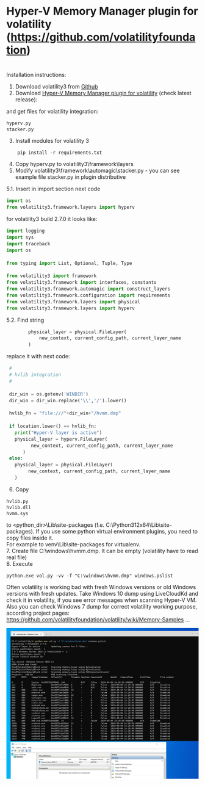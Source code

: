 #
# Hyper-V Memory Manager plugin for volatility (https://github.com/volatilityfoundation)
#

Installation instructions:

1. Download volatility3 from [Github](https://github.com/volatilityfoundation/volatility3)   
2. Download [Hyper-V Memory Manager plugin for volatility](https://github.com/gerhart01/Hyper-V-Tools/releases/download/1.0.20221109/Hyper-V.Memory.Manager.plugin.for.volatility.v1.0.20221109.zip) (check latest release):

and get files for volatility integration:  

```
hyperv.py 
stacker.py 
```

3. Install modules for volatility 3

```
    pip install -r requirements.txt
```

4. Copy hyperv.py to volatility3\framework\layers  
5. Modify volatility3\framework\automagic\stacker.py - you can see example file stacker.py in plugin distributive 

5.1. Insert in import section next code 

```python
import os
from volatility3.framework.layers import hyperv  
```  

for volatility3 build 2.7.0 it looks like:

```python
import logging
import sys
import traceback
import os

from typing import List, Optional, Tuple, Type

from volatility3 import framework
from volatility3.framework import interfaces, constants
from volatility3.framework.automagic import construct_layers
from volatility3.framework.configuration import requirements
from volatility3.framework.layers import physical
from volatility3.framework.layers import hyperv
```

5.2. Find string

```python
        physical_layer = physical.FileLayer(
            new_context, current_config_path, current_layer_name
        )
```

replace it with next code:

```python
 #
 # hvlib integration
 #

 dir_win = os.getenv('WINDIR')
 dir_win = dir_win.replace('\\','/').lower()

 hvlib_fn = "file:///"+dir_win+"/hvmm.dmp"

 if location.lower() == hvlib_fn:
   print("Hyper-V layer is active")
   physical_layer = hyperv.FileLayer(
         new_context, current_config_path, current_layer_name
      )
 else:
   physical_layer = physical.FileLayer(
        new_context, current_config_path, current_layer_name
   )
 ```

6. Copy 
```
hvlib.py
hvlib.dll 
hvmm.sys 
```
to <python_dir>\Lib\site-packages (f.e. C:\Python312x64\Lib\site-packages).
	If you use some python virtual environment plugins, you need to copy files inside it.  
	For example to venv\Lib\site-packages for virtualenv.  
7. Create file C:\windows\hvmm.dmp. It can be empty (volatility have to read real file)  
8. Execute  

```
python.exe vol.py -vv -f "C:\windows\hvmm.dmp" windows.pslist
```

Often volatility is working bad with fresh Windows versions or old Windows versions with fresh updates. 
Take Windows 10 dump using LiveCloudKd and check it in volatility, if you see error messages when scanning Hyper-V VM. 
Also you can check Windows 7 dump for correct volatility working purpose, according project pages: https://github.com/volatilityfoundation/volatility/wiki/Memory-Samples ...
 
![](./images/image001.png)
